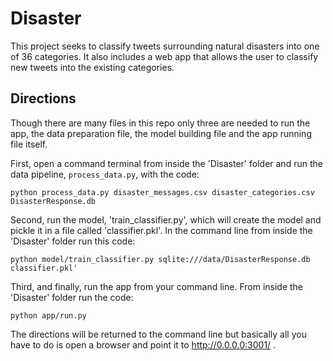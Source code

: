 # Disaster

This project seeks to classify tweets surrounding natural disasters into one of 36 categories. It also includes a web app that allows the user to classify new tweets into the existing categories. 

## Directions 

Though there are many files in this repo only three are needed to run the app, the data preparation file, the model building file and the app running file itself. 

First, open a command terminal from inside the 'Disaster' folder and run the data pipeline, `process_data.py`, with the code:
```
python process_data.py disaster_messages.csv disaster_categories.csv DisasterResponse.db
```
Second, run the model, 'train_classifier.py', which will create the model and pickle it in a file called 'classifier.pkl'. In the command line from inside the 'Disaster' folder run this code: 
```
python model/train_classifier.py sqlite:///data/DisasterResponse.db classifier.pkl'
```
Third, and finally, run the app from your command line. From inside the 'Disaster' folder run the code:
```
python app/run.py
```
The directions will be returned to the command line but basically all you have to do is open a browser and point it to http://0.0.0.0:3001/ .

